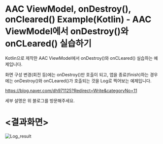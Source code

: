 # AAC ViewModel, onDestroy(), onCleared() Example(Kotlin) - AAC ViewModel에서 onDestroy()와 onCLeared() 실습하기
 
Kotlin으로 제작한 AAC ViewModel에서 onDestroy()와 onCLeared() 실습하는 예제입니다.

화면 구성 변경(회전 등)에는 onDestroy()만 호출이 되고,
앱을 종료(finish)하는 경우에는 onDestroy()와 onCLeared()가 호출되는 것을 Log로 찍어보는 예제입니다.

https://blog.naver.com/dh971125?Redirect=Write&categoryNo=11

세부 설명은 위 블로그를 방문해주세요.



# <결과화면>
![Log_result](https://user-images.githubusercontent.com/74042160/161028750-50b292be-2b33-4f4e-bfa7-83b07a0c89d2.PNG)

